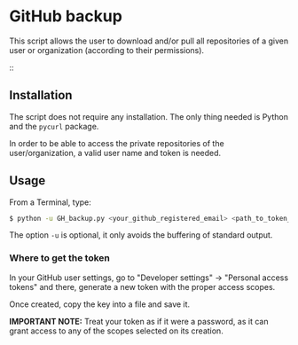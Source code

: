 # GitHub backup

This script allows the user to download and/or pull all repositories of a given
user or organization (according to their permissions).

::

## Installation

The script does not require any installation. The only thing needed is Python
and the `pycurl` package.

In order to be able to access the private repositories of the user/organization,
a valid user name and token is needed.

## Usage

From a Terminal, type:

```bash
$ python -u GH_backup.py <your_github_registered_email> <path_to_token_file> <orgs|users>/<org/user_name>
```

The option `-u` is optional, it only avoids the buffering of standard output.

### Where to get the token

In your GitHub user settings, go to "Developer settings" -> "Personal access
tokens" and there, generate a new token with the proper access scopes.

Once created, copy the key into a file and save it.

**IMPORTANT NOTE:** Treat your token as if it were a password, as it can grant access to any of the scopes selected on its creation.
